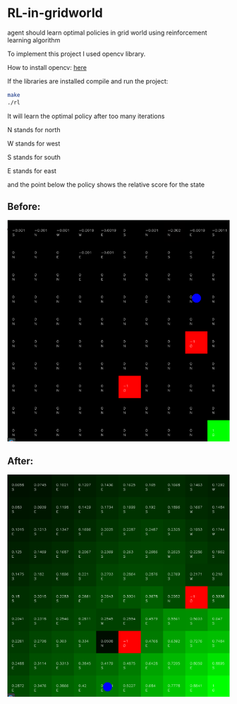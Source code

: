 # RL-in-gridworld
agent should learn optimal policies in grid world using reinforcement learning algorithm



To implement this project I used opencv library.


How to install opencv: [here](https://www.learnopencv.com/install-opencv3-on-ubuntu/)

If the libraries are installed compile and run the project:

```bash
make
./rl
```

It will learn the optimal policy after too many iterations

N stands for north

W stands for west

S stands for south

E stands for east


and the point below the policy shows the relative score for the state

## Before:
![before](https://github.com/SaeedTafazzol/RL-in-gridworld/blob/master/pictures/before.png) 
## After:
![after](https://github.com/SaeedTafazzol/RL-in-gridworld/blob/master/pictures/after.png)
